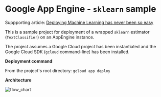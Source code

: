 # Google App Engine - `sklearn` sample

Suppporting article: [Deploying Machine Learning has never been so easy](https://towardsdatascience.com/https-towardsdatascience-com-deploying-machine-learning-has-never-been-so-easy-bbdb500a39a)

This is a sample project for deployment of a wrapped `sklearn` estimator (`TextClassifier`) on an AppEngine instance.

The project assumes a Google Cloud project has been instantiated and the Google Cloud SDK (`gcloud` command-line) has been installed.

__Deployment command__

From the project's root directory: `gcloud app deploy`

__Architecture__

![flow_chart](https://user-images.githubusercontent.com/24707558/43558900-3731f7cc-963e-11e8-8e19-d4ca01bceb9e.png)
